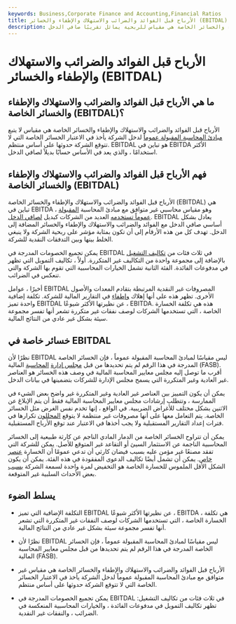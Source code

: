 ```yaml
---
keywords: Business,Corporate Finance and Accounting,Financial Ratios
title: الأرباح قبل الفوائد والضرائب والاستهلاك والإطفاء والخسائر (EBITDAL)
description: الأرباح قبل الفوائد والضرائب والاستهلاك والإطفاء والخسائر الخاصة هي مقياس للربحية يماثل تقريبًا صافي الدخل.
---
```


# الأرباح قبل الفوائد والضرائب والاستهلاك والإطفاء والخسائر (EBITDAL)
## ما هي الأرباح قبل الفوائد والضرائب والاستهلاك والإطفاء والخسائر الخاصة (EBITDAL)؟

الأرباح قبل الفوائد والضرائب والاستهلاك والإطفاء والخسائر الخاصة هي مقياس لا يتبع [مبادئ المحاسبة المقبولة عموماً](/gaap) لدخل الشركة يأخذ في الاعتبار الخسائر الخاصة التي لا تتوقع الشركة حدوثها على أساس منتظم. EBITDAL هو تباين في EBITDA الأكثر استخدامًا ، والذي يعد في الأساس حسابًا بديلاً لصافي الدخل.

## فهم الأرباح قبل الفوائد والضرائب والاستهلاك والإطفاء والخسائر الخاصة (EBITDAL)

الأرباح قبل الفوائد والضرائب والاستهلاك والإطفاء والخسائر الخاصة (EBITDAL) هي تباين في EBITDA ، وهو مقياس محاسبي غير متوافق مع مبادئ المحاسبة [المقبولة عموماً تستخدمه](/gaap) العديد من الشركات كبديل [لصافي الدخل](/netincome). EBITDAL يعادل بشكل أساسي صافي الدخل مع الفوائد والضرائب والاستهلاك والإطفاء والخسائر المضافة إلى الدخل. تهدف كل من هذه الأرقام إلى أن تكون بمثابة مؤشر على ربحية الشركة ولا ينبغي الخلط بينها وبين التدفقات النقدية للشركة.

يمكن تجميع الخصومات المدرجة في EBITDAL في ثلاث فئات من [تكاليف التشغيل](/operating-cost) بالإضافة إلى مجموعة واحدة من التكاليف غير المتكررة. أولاً ، تكاليف التمويل التي تظهر في مدفوعات الفائدة. الفئة الثانية تشمل الخيارات المحاسبية التي تقوم بها الشركة والتي تنعكس في الضرائب.

أخيرًا ، عوامل EBITDAL المصروفات غير النقدية المرتبطة بتقادم المعدات والأصول الأخرى. تظهر هذه على أنها إهلاك [وإطفاء](/amortization) في التقارير المالية للشركة. تكلفة إضافية واحدة تميز EBITDAL عن نظيرتها الأكثر شيوعًا ، EBITDA. هذه هي تكلفة الخسارة الخاصة ، التي تستخدمها الشركات لوصف نفقات غير متكررة تشعر أنها تفسر مجموعة سيئة بشكل غير عادي من النتائج المالية.

## خسائر خاصة في EBITDAL

نظرًا لأن EBITDAL ليس مقياسًا لمبادئ المحاسبة المقبولة عموماً ، فإن الخسائر الخاصة المدرجة في هذا الرقم لم يتم تحديدها من قبل [مجلس إدارة](/fasb) [المحاسبة](/fasb) المالية (FASB). أقرب ما توصل إليه مجلس معايير المحاسبة المالية في وصف هذه الخسائر هو العناصر غير العادية وغير المتكررة التي يسمح مجلس الإدارة للشركات بتضمينها في بيانات الدخل.

يمكن أن يكون التمييز بين العناصر غير العادية وغير المتكررة غير واضح بعض الشيء في الممارسة ، وتتطلب إرشادات مجلس معايير المحاسبة المالية فقط أن يتم الإبلاغ عن الاثنين بشكل مختلف للأغراض الضريبية. في الواقع ، إنها تخدم نفس الغرض مثل الخسائر الخاصة. يتم التعامل معها على أنها مصروفات غير منتظمة لا يتوقع [المحللون](/analyst) تكرارها في فترات إعداد التقارير المستقبلية ولا يجب أخذها في الاعتبار عند توقع الأرباح المستقبلية.

يمكن أن تتراوح الخسائر الخاصة من الدمار المادي الناجم عن كارثة طبيعية إلى الخسائر المحاسبية الناجمة عن الاستثمار السيئ أو التقاعد غير المتوقع للأصل. يمكن للشركة التي تفقد مصنعًا غير مؤمن عليه بسبب فيضان كارثي أن تدعي عمومًا أن الخسارة [عنصر خاص](/special-item). يمكن أن تشمل أيضًا تكاليف الدعوى المفقودة في هذه الفئة. يمكن أن يكون الشكل الأقل الملموس للخسارة الخاصة هو التخفيض لمرة واحدة لسمعة الشركة [بسبب](/goodwill) بعض الأحداث السلبية غير المتوقعة.

## يسلط الضوء

- التكلفة الإضافية التي تميز EBITDAL عن نظيرتها الأكثر شيوعًا ، EBITDA ، هي تكلفة الخسارة الخاصة ، التي تستخدمها الشركات لوصف النفقات غير المتكررة التي تشعر أنها تفسر مجموعة سيئة بشكل غير عادي من النتائج المالية.

- نظرًا لأن EBITDAL ليس مقياسًا لمبادئ المحاسبة المقبولة عموماً ، فإن الخسائر الخاصة المدرجة في هذا الرقم لم يتم تحديدها من قبل مجلس معايير المحاسبة المالية (FASB).

- الأرباح قبل الفوائد والضرائب والاستهلاك والإطفاء والخسائر الخاصة هي مقياس غير متوافق مع مبادئ المحاسبة المقبولة عموماً لدخل الشركة يأخذ في الاعتبار الخسائر الخاصة التي لا تتوقع الشركة حدوثها على أساس منتظم.

- يمكن تجميع الخصومات المدرجة في EBITDAL في ثلاث فئات من تكاليف التشغيل: تظهر تكاليف التمويل في مدفوعات الفائدة ، والخيارات المحاسبية المنعكسة في الضرائب ، والنفقات غير النقدية.

